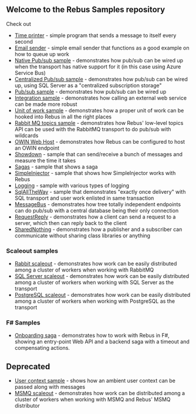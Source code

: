 ## Welcome to the Rebus Samples repository

Check out

* [Time printer](/TimePrinter) - simple program that sends a message to itself every second
* [Email sender](/EmailSender) - simple email sender that functions as a good example on how to queue up work
* [Native Pub/sub sample](/PubSubNative) - demonstrates how pub/sub can be wired up when the transport has native support for it (in this case using Azure Service Bus)
* [Centralized Pub/sub sample](/PubSubCentralized) - demonstrates how pub/sub can be wired up, using SQL Server as a "centralized subscription storage"
* [Pub/sub sample](/PubSub) - demonstrates how pub/sub can be wired up
* [Integration sample](/Integration) - demonstrates how calling an external web service can be made more robust
* [Unit of work sample](/UnitOfWork) - demonstrates how a proper unit of work can be hooked into Rebus in all the right places
* [Rabbit MQ topics sample](/RabbitTopics) - demonstrates how Rebus' low-level topics API can be used with the RabbitMQ transport to do pub/sub with wildcards
* [OWIN Web Host](/OwinWebHost) - demonstrates how Rebus can be configured to host an OWIN endpoint
* [Showdown](/Showdown) - sample that can send/receive a bunch of messages and measure the time it takes
* [Sagas](/Sagas) - sample that shows a saga
* [SimpleInjector](/SimpleInjector) - sample that shows how SimpleInjector works with Rebus
* [Logging](/Logging) - sample with various types of logging
* [SqlAllTheWay](/SqlAllTheWay) - sample that demonstrates "exactly once delivery" with SQL transport and user work enlisted in same transaction
* [MessageBus](/MessageBus) - demonstrates how tree totally independent endpoints can do pub/sub with a central database being their only connection
* [RequestReply](/RequestReply) - demonstrates how a client can send a request to a server, which then can reply back to the client
* [SharedNothing](/SharedNothing) - demonstrates how a publisher and a subscriber can communicate without sharing class libraries or anything

### Scaleout samples

* [Rabbit scaleout](/RabbitScaleout) - demonstrates how work can be easily distributed among a cluster of workers when working with RabbitMQ
* [SQL Server scaleout](/SqlScaleout) - demonstrates how work can be easily distributed among a cluster of workers when working with SQL Server as the transport
* [PostgreSQL scaleout](/PostgreSqlScaleout) - demonstrates how work can be easily distributed among a cluster of workers when working with PostgreSQL as the transport

### F# Samples

* [Onboarding saga](/FSharp/OnboardingSaga) - demonstrates how to work with Rebus in F#, showing an entry-point Web API and a backend saga with a timeout and compensating actions. 

## Deprecated

* [User context sample](/old/UserContextHeaders) - shows how an ambient user context can be passed along with messages 
* [MSMQ scaleout](/old/MsmqScaleout) - demonstrates how work can be distributed among a cluster of workers when working with MSMQ and Rebus' MSMQ distributor


